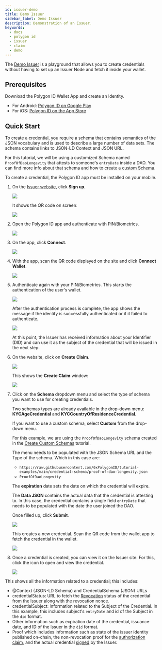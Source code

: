 ```yaml
---
id: issuer-demo
title: Demo Issuer
sidebar_label: Demo Issuer
description: Demonstration of an Issuer.
keywords:
  - docs
  - polygon id
  - issuer
  - claim
  - demo
---
```


The [Demo Issuer](https://issuer-demo.polygonid.me/) is a playground that allows you to create credentials without having to set up an Issuer Node and fetch it inside your wallet.

## Prerequisites

Download the Polygon ID Wallet App and create an Identity.

- For Android: [Polygon ID on Google Play](https://play.google.com/store/apps/details?id=com.polygonid.wallet)
- For iOS: [Polygon ID on the App Store](https://apps.apple.com/us/app/polygon-id/id1629870183)

## Quick Start

To create a credential, you require a schema that contains semantics of the JSON vocabulary and is used to describe a large number of data sets. The schema contains links to JSON-LD Context and JSON URL.

For this tutorial, we will be using a customized Schema named `ProofOfDaoLongevity` that attests to someone's `entryDate` inside a DAO. You can find more info about that schema and how to [create a custom Schema](schema.md).

To create a credential, the Polygon ID app must be installed on your mobile.

1. On the [Issuer website](https://issuer-demo.polygonid.me/), click **Sign up**.

   ![](/img/signup.png)

   It shows the QR code on screen:

   ![](/img/qr-code-display.png)

2. Open the Polygon ID app and authenticate with PIN/Biometrics.

   ![](/img/authenticate.png)

3. On the app, click **Connect**.

   ![](/img/connect.jpg)

4. With the app, scan the QR code displayed on the site and click **Connect Wallet**.

   ![](/img/connect-wallet.jpg)

5. Authenticate again with your PIN/Biometrics. This starts the authentication of the user's wallet.

   ![](/img/authenticating.png)

   After the authentication process is complete, the app shows the message if the identity is successfully authenticated or if it failed to authenticate.

   ![](/img/authenticated.png)

   At this point, the Issuer has received information about your Identifier (DID) and can use it as the subject of the credential that will be issued in the next step.

6. On the website, click on **Create Claim**.

   ![](/img/create-credentials.png)

   This shows the **Create Claim** window:

   ![](/img/create-cred-window.png)

7. Click on the **Schema** dropdown menu and select the type of schema you want to use for creating credentials.

   Two schemas types are already available in the drop-down menu: **KYCAgeCredential** and **KYCCountryOfResidenceCredential**.

   If you want to use a custom schema, select **Custom** from the drop-down menu.

   For this example, we are using the `ProofOfDaoLongevity` schema created in the [Create Custom Schemas](schema.md) tutorial.

   The menu needs to be populated with the JSON Schema URL and the Type of the schema. Which in this case are:

   - `https://raw.githubusercontent.com/0xPolygonID/tutorial-examples/main/credential-schema/proof-of-dao-longevity.json`
   - `ProofOfDaoLongevity`

   The **expiration** date sets the date on which the credential will expire.

   The **Data JSON** contains the actual data that the credential is attesting to. In this case, the credential contains a single field `entryDate` that needs to be populated with the date the user joined the DAO.

   Once filled up, click **Submit**.

   ![](/img/select-schema.png)

   This creates a new credential. Scan the QR code from the wallet app to fetch the credential in the wallet.

   ![](/img/credential-created.png)

8. Once a credential is created, you can view it on the Issuer site. For this, click the icon to open and view the credential.

   ![](/img/open-credential-link.png)

This shows all the information related to a credential; this includes:

- @Context (JSON-LD Schema) and CredentialSchema (JSON) URLs
- credentialStatus: URL to fetch the [Revocation](https://docs.iden3.io/getting-started/claim-revocation/) status of the credential from the Issuer along with the revocation nonce.
- credentialSubject: Information related to the Subject of the Credential. In this example, this includes subject's `entryDate` and id of the Subject in the `did` format.
- Other information such as expiration date of the credential, issuance date, and ID of the Issuer in the `did` format.
- Proof which includes information such as state of the issuer identity published on-chain, the non-revocation proof for the [authorization claim](https://docs.iden3.io/getting-started/claim/auth-claim/), and the actual credential [signed](https://docs.iden3.io/getting-started/signature-claim/signature/) by the Issuer.
